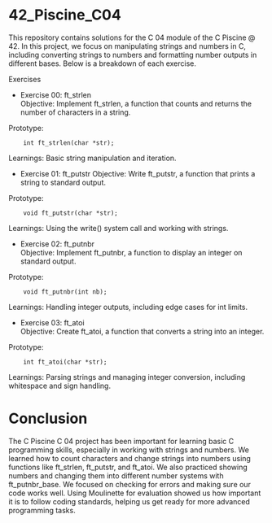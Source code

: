 # 42_Piscine_C04  
  
This repository contains solutions for the C 04 module of the C Piscine @ 42. In this project, we focus on manipulating strings and numbers in C, including converting strings to numbers and formatting number outputs in different bases. Below is a breakdown of each exercise.  
  
Exercises  
-  Exercise 00: ft_strlen  
Objective: Implement ft_strlen, a function that counts and returns the number of characters in a string.  
  
Prototype: 

        int ft_strlen(char *str);  

Learnings: Basic string manipulation and iteration.  

- Exercise 01: ft_putstr
Objective: Write ft_putstr, a function that prints a string to standard output.  
  
Prototype:

        void ft_putstr(char *str);  
  
Learnings: Using the write() system call and working with strings.
  
- Exercise 02: ft_putnbr  
Objective: Implement ft_putnbr, a function to display an integer on standard output.  
  
Prototype: 

        void ft_putnbr(int nb);  

Learnings: Handling integer outputs, including edge cases for int limits.  
  
- Exercise 03: ft_atoi  
Objective: Create ft_atoi, a function that converts a string into an integer.  
  
Prototype: 

        int ft_atoi(char *str);  

Learnings: Parsing strings and managing integer conversion, including whitespace and sign handling.  

# Conclusion  

The C Piscine C 04 project has been important for learning basic C programming skills, especially in working with strings and numbers. We learned how to count characters and change strings into numbers using functions like ft_strlen, ft_putstr, and ft_atoi. We also practiced showing numbers and changing them into different number systems with ft_putnbr_base. We focused on checking for errors and making sure our code works well. Using Moulinette for evaluation showed us how important it is to follow coding standards, helping us get ready for more advanced programming tasks.  
  
